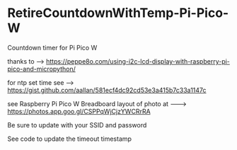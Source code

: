 # RetireCountdownWithTemp-Pi-Pico-W

Countdown timer for Pi Pico W

thanks to --> https://peppe8o.com/using-i2c-lcd-display-with-raspberry-pi-pico-and-micropython/ 

for ntp set time see --> https://gist.github.com/aallan/581ecf4dc92cd53e3a415b7c33a1147c 

see Raspberry Pi Pico W Breadboard layout of photo at ---> https://photos.app.goo.gl/CSPPqWjCjzYWCRrRA 

Be sure to update with your SSID and password

See code to update the timeout timestamp
